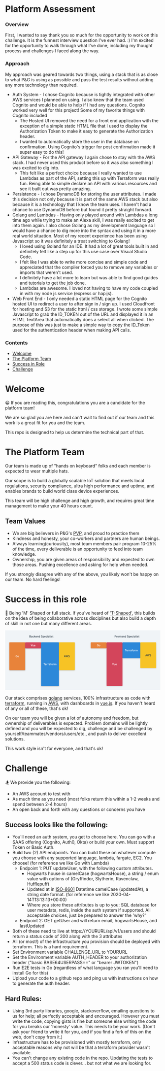 # Platform Assessment

### Overview

First, I wanted to say thank you so much for the opportunity to work on this challenge.  It is the funnest
interview question I've ever had. :) I'm excited for the opportunity to walk through what I've done, including
my thought process and challenges I faced along the way.

### Approach

My approach was geared towards two things, using a stack that is as close to what P&G is using as possible and 
pass the test results without adding any more technology than required. 

- Auth System - I chose Cognito because is tightly integrated with other AWS services I planned on using. I also 
knew that the team used Cognito and would be able to help if I had any questions. Cognito worked very well for this
project! Some of my favorite things with Cognito included
    - The Hosted UI removed the need for a front end application with the exception of a simple static HTML file that
    I used to display the Authorization Token to make it easy to generate the Authorization header.
    - I wanted to automatically store the user in the database on confirmation. Using Cognito's trigger for post
    confirmation made it super easy to do this!
- API Gateway - For the API gateway I again chose to stay with the AWS stack. I had never used this product before so
it was also something I was excited to dig into.  
    - This felt like a perfect choice because I really wanted to use Lambdas as part of the API, setting this up with
    Terraform was really fun.  Being able to simple declare an API with various resources and see it built out was
    pretty amazing.
- Persistence - I chose DynamoDB for storing the user attributes. I made this decision not only because it is part of the same
AWS stack but also because it is a technology that I know the team uses.  I haven't had a chance to use DynamoDB before 
but found it pretty straight forward.
- Golang and Lambdas - Having only played around with Lambdas a long time ago while trying to make an Alexa skill, I was
really excited to get into them again.  I also chose Golang as my development language so I would have a chance to dig
more into the syntax and using it in a more real world situation.  Most of my recent experience has been using Javascript
so it was definitely a treat switching to Golang!
    - I loved using Goland for an IDE.  It had a lot of great tools built in and definitely felt like a step up for this
    use case over Visual Studio Code.
    - I felt like I was able to write more concise and simple code and appreciated that the compiler forced you to remove
    any variables or imports that weren't used.  
    - I definitely have a lot more to learn but was able to find good guides and tutorials to get the job done.
    - Lambdas are awesome.  I loved not having to have my code coupled in with my node js service (express or hapijs).
- Web Front End - I only needed a static HTML page for the Cognito hosted UI to redirect a user to after sign in / sign
up.  I used Cloudfront for hosting and S3 for the static html / css storage.  I wrote some simple Javascript to grab the
ID_TOKEN out of the URL and displayed it in an HTML TextArea that automatically does a select all when clicked.  The
purpose of this was just to make a simple way to copy the ID_Token used for the authentication header when making API calls.
    
    



### Contents
- [Welcome](#welcome)
- [The Platform Team](#the-platform-team)
- [Success in Role](#success-in-this-role)
- [Challenge](#challenge)



# Welcome 
😀
If you are reading this, congratulations you are a candidate for the platform team!

We are so glad you are here and can't wait to find out if our team and this work is a great fit for you and the team.

This repo is designed to help us determine the technical part of that.

# The Platform Team
Our team is made up of "hands on keyboard" folks and each member is expected to wear multiple hats.

Our scope is to build a globally scalable IoT solution that meets local regulations, security compliance,
ultra high performance and uptime, and enables brands to build world class device experiences.

This team will be high challenge and high growth, and requires great time management to make your 40 hours count.

## Team Values
- We are big believers in P&G's [PVP](https://us.pg.com/policies-and-practices/purpose-values-and-principles/), and proud to practice them
- Kindness and honesty, your co-workers and partners are human beings.
- Always learning(curiousity), most team members pair program 10-25% of the time, 
 every deliverable is an opportunity to feed into team knowledge.
 - Ownership, you are given areas of responsibility and expected to own those areas. Pushing excellence and asking for help when needed.
 
If you strongly disagree with any of the above, you likely won't be happy on our team. No hard feelings!

# Success in this role
🚀
Being 'M' Shaped or full stack.  If you've heard of ['T-Shaped'](https://chiefexecutive.net/ideo-ceo-tim-brown-t-shaped-stars-the-backbone-of-ideoaes-collaborative-culture__trashed/), this builds on the idea of being collaborative across disciplines but also build a depth of skill in not one but many different areas.

![m shaped](images/m_shaped.png "M shaped diagram")

Our stack comprises [golang](https://golang.org/) services, 100% infrastructure as code with [terraform](https://www.terraform.io/docs/providers/aws/index.html), running in [AWS](https://aws.amazon.com), with dashboards in [vue.js](https://vuejs.org/). If you haven't heard of any or all of these, that's ok!

On our team you will be given a lot of autonomy and freedom, but ownership of deliverables is expected.
Problem domains will be lightly defined and you will be expected to dig, challenge and be challenged by yourself/teammates/vendors/users/etc., and push to deliver excellent solutions.

This work style isn't for everyone, and that's ok!


 
 # Challenge
 🏂
 We provide you the following:
 - An AWS account to test with
 - As much time as you need (most folks return this within a 1-2 weeks and spend between 2-4 hours)
 - An open back and forth with any questions or concerns you have
 
 ## Success looks like the following:
 - You'll need an auth system, you get to choose here. You can go with a SAAS offering (Cognito, Auth0, Okta) or build your own. Must support Token or Basic Auth.
 - Build two (2) API endpoints. You can build these on whatever compute you choose with any supported language, lambda, fargate, EC2. You choose! (for reference we like Go with Lambda)
    - Endpoint 1: PUT updateUser, with the following custom attributes.
        - Hogwarts house in camelCase (hogwartsHouse), a string / enum value with options of (Gryffindor, Slytherin, Ravenclaw, Hufflepuff)
        - Updated at in [ISO-8601](https://en.wikipedia.org/wiki/ISO_8601) Datetime camelCase (updatedAt), a string date format. (for reference we like 2020-04-14T13:13:13+00:00)
        - Where you store these attributes is up to you: SQL database for user metadata, redis, inside the auth system if supported. All acceptable choices, just be prepared to answer the 'why?'
   - Endpoint 2: GET getUser and will return email, hogwartsHouse, and lastUpdated
- Both of these need to live at https://YOURURL/api/v1/users and should return a status code of 200 along with the 3 attributes
- All (or most!) of the infrastructure you provision should be deployed with terraform. This is a hard requirement.
- Set Environment variable CHALLENGE_URL to YOURURL
- Set the Environment variable AUTH_HEADER to your authorization header ("basic BASE64USERPASS==" or "bearer JWTOKEN")
- Run E2E tests in Go (regardless of what language you ran you'll need to install Go for this)
- Upload your code to a github repo and ping us with instructions on how to generate the auth header.

## Hard Rules:
- Using 3rd party libraries, google, stackoverflow, emailing questions to us for help; all perfectly acceptable and encouraged.
However you must write the code, copying gists is fine but someone else writing the code for you breaks our 'honesty' value. This needs to be your work. (Don't ask your friend to write it for you, and if you find a fork of this on the web, don't copy from it.)
- Infrastructure has to be provisioned with mostly terraform, only acceptable reasons why not will be that a terraform provider wasn't available.
- You can't change any existing code in the repo. Updating the tests to accept a 500 status code is clever... but not what we are looking for.
   
 
